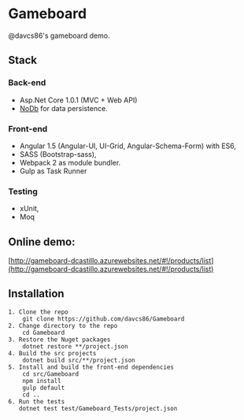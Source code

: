 # Gameboard
@davcs86's gameboard demo.

## Stack

### Back-end

- Asp.Net Core 1.0.1 (MVC + Web API)
- [NoDb](https://github.com/joeaudette/NoDb) for data persistence.

### Front-end

- Angular 1.5 (Angular-UI, UI-Grid, Angular-Schema-Form) with ES6,
- SASS (Bootstrap-sass),
- Webpack 2 as module bundler.
- Gulp as Task Runner

### Testing

- xUnit,
- Moq

## Online demo:

[http://gameboard-dcastillo.azurewebsites.net/#!/products/list](http://gameboard-dcastillo.azurewebsites.net/#!/products/list)

## Installation

```
1. Clone the repo
    git clone https://github.com/davcs86/Gameboard
2. Change directory to the repo
    cd Gameboard
3. Restore the Nuget packages
    dotnet restore **/project.json
4. Build the src projects
    dotnet build src/**/project.json
5. Install and build the front-end dependencies
    cd src/Gameboard
    npm install
    gulp default
    cd ..
6. Run the tests
   dotnet test test/Gameboard_Tests/project.json
```

